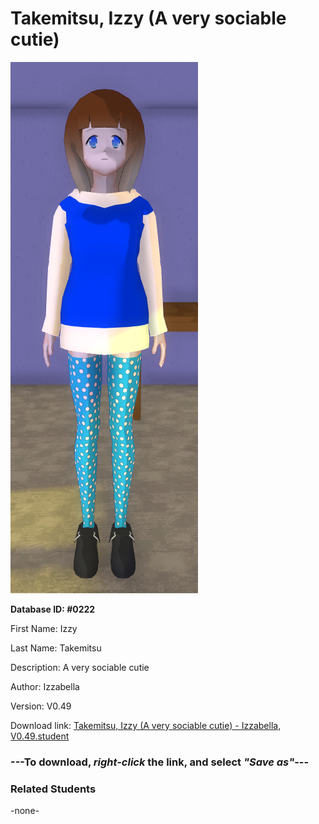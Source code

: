 # Takemitsu, Izzy (A very sociable cutie)

<img src="../../Files/Images/Takemitsu, Izzy (A very sociable cutie).png" title="Takemitsu, Izzy (A very sociable cutie) - Izzabella, V0.49">

**Database ID: #0222**

First Name: Izzy

Last Name: Takemitsu

Description: A very sociable cutie

Author: Izzabella

Version: V0.49

Download link: <a href="https://raw.githubusercontent.com/Arbiter1223/Daigaku-Gurashi-Custom-Students/master/Files/Student%20Files/Takemitsu%2C%20Izzy%20(A%20very%20sociable%20cutie)%20-%20Izzabella%2C%20V0.49.student">Takemitsu, Izzy (A very sociable cutie) - Izzabella, V0.49.student</a>

### ---**To download, _right-click_ the link, and select _"Save as"_**---

### Related Students

-none-
